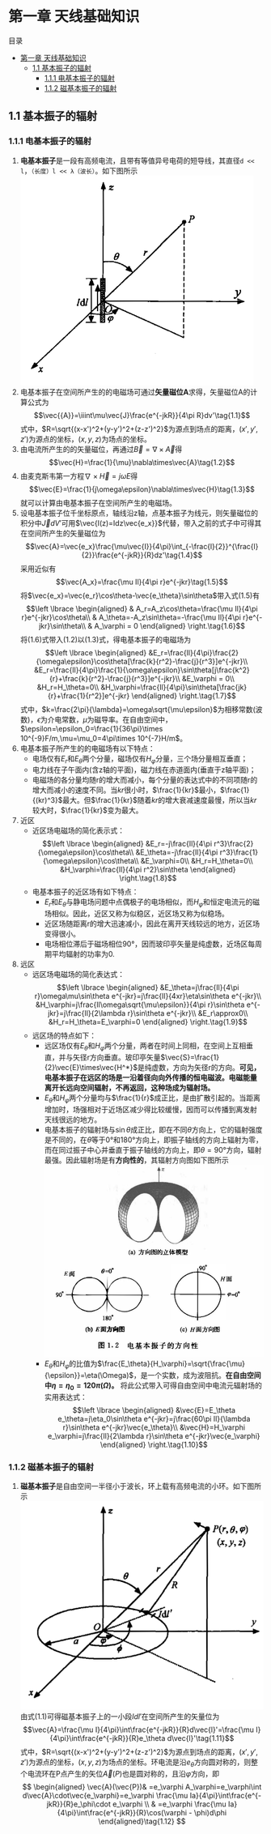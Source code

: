 # 第一章 天线基础知识 ##
目录
- [第一章 天线基础知识](#第一章-天线基础知识)
  - [1.1 基本振子的辐射](#11-基本振子的辐射)
    - [1.1.1 电基本振子的辐射](#111-电基本振子的辐射)
    - [1.1.2 磁基本振子的辐射](#112-磁基本振子的辐射)
## 1.1 基本振子的辐射 ##
### 1.1.1 电基本振子的辐射 ###
1. **电基本振子**是一段有高频电流，且带有等值异号电荷的短导线，其直径`d << l`，`（长度）l << λ（波长）`。如下图所示 
![电基本振子 figure1_1](./figure1_1.png)
2. 电基本振子在空间所产生的的电磁场可通过**矢量磁位A**求得，矢量磁位A的计算公式为
   $$\vec{{A}}=\iiint\mu\vec{J}\frac{e^{-jkR}}{4\pi R}dv'\tag{1.1}$$
   式中，$R=\sqrt{(x-x')^2+(y-y')^2+(z-z')^2}$为源点到场点的距离，$(x',y',z')$为源点的坐标，$(x,y,z)$为场点的坐标。
3. 由电流所产生的的矢量磁位，再通过$\vec{B}=\nabla\times\vec{A}$得
   $$\vec{H}=\frac{1}{\mu}\nabla\times\vec{A}\tag{1.2}$$
4. 由麦克斯韦第一方程$\nabla\times\vec{H} = j\omega E$得
   $$\vec{E}=\frac{1}{j\omega\epsilon}\nabla\times\vec{H}\tag{1.3}$$
   就可以计算由电基本振子在空间所产生的电磁场。
5. 设电基本振子位千坐标原点，轴线沿z轴，点基本振子为线元，则矢量磁位的积分中$\vec{J}dV'$可用$\vec{I(z)=Idz\vec{e_x}}$代替，带入之前的式子中可得其在空间所产生的矢量磁位为
   $$\vec{A}=\vec{e_x}\frac{\mu\vec{I}}{4\pi}\int_{-\frac{l}{2}}^{\frac{l}{2}}\frac{e^{-jkR}}{R}dz'\tag{1.4}$$
   采用近似有
   $$\vec{A_x}=\frac{\mu Il}{4\pi r}e^{-jkr}\tag{1.5}$$
   将$\vec{e_x}=\vec{e_r}\cos\theta-\vec{e_\theta}\sin\theta$带入式(1.5)有
   $$\left  \lbrace
       \begin{aligned}
          & A_r=A_z\cos\theta=\frac{\mu Il}{4\pi r}e^{-jkr}\cos\theta\\
           & A_\theta=-A_z\sin\theta=-\frac{\mu Il}{4\pi r}e^{-jkr}\sin\theta\\
           & A_\varphi = 0
       \end{aligned}
       \right.\tag{1.6}$$
    将(1.6)式带入(1.2)以(1.3)式，得电基本振子的电磁场为
    $$\left \lbrace
        \begin{aligned}
            &E_r=\frac{Il}{4\pi}\frac{2}{\omega\epsilon}\cos\theta[\frac{k}{r^2}-\frac{j}{r^3}]e^{-jkr}\\
            &E_r=\frac{Il}{4\pi}\frac{1}{\omega\epsilon}\sin\theta[j\frac{k^2}{r}+\frac{k}{r^2}-\frac{j}{r^3}]e^{-jkr}\\
            &E_\varphi = 0\\
            &H_r=H_\theta=0\\
            &H_\varphi=\frac{Il}{4\pi}\sin\theta[\frac{jk}{r}+\frac{1}{r^2}]e^{-jkr}
        \end{aligned}
        \right.\tag{1.7}$$
    式中，$k=\frac{2\pi}{\lambda}=\omega\sqrt{\mu\epsilon}$为相移常数(波数)，$\epsilon$为介电常数，$\mu$为磁导率。在自由空间中，$\epsilon=\epsilon_0=\frac{1}{36\pi}\times 10^{-9}F/m,\mu=\mu_0=4\pi\times 10^{-7}H/m$。
6. 电基本振子所产生的的电磁场有以下特点：
   - 电场仅有$E_r$和$E_\theta$两个分量，磁场仅有$H_\varphi$分量，三个场分量相互垂直；
   - 电力线在子午面内(含z轴的平面)，磁力线在赤道面内(垂直于z轴平面)；
   - 电磁场的各分量均随r的增大而减小，每个分量的表达式中的不同项随r的增大而减小的速度不同。当$kr$很小时，$\frac{1}{kr}$最小，$\frac{1}{(kr)^3}$最大。但$\frac{1}{kr}$随着$kr$的增大衰减速度最慢，所以当$kr$较大时，$\frac{1}{kr}$变为最大。
7. 近区
   - 近区场电磁场的简化表示式：
    $$\left \lbrace
        \begin{aligned}
            &E_r=-j\frac{Il}{4\pi r^3}\frac{2}{\omega\epsilon}\cos\theta\\
            &E_\theta=-j\frac{Il}{4\pi r^3}\frac{1}{\omega\epsilon}\cos\theta\\
            &E_\varphi=0\\
            &H_r=H_\theta=0\\
            &H_\varphi=\frac{Il}{4\pi r^2}\sin\theta
        \end{aligned}
        \right.\tag{1.8}$$
    - 电基本振子的近区场有如下特点：
      - $E_r$和$E_\theta$与静电场问题中点偶极子的电场相似，而$H_\varphi$和恒定电流元的磁场相似。因此，近区又称为似稳区，近区场又称为似稳场。
      - 近区场随距离r的增大迅速减小，因此在离开天线较远的地方，近区场变得很小。
      - 电场相位滞后于磁场相位90°，因而玻印亭矢量是纯虚数，近场区每周期平均辐射的功率为0.
8. 远区
   - 远区场电磁场的简化表达式：
    $$\left \lbrace
        \begin{aligned}
            &E_\theta=j\frac{Il}{4\pi r}\omega\mu\sin\theta e^{-jkr}=j\frac{Il}{4xr}\eta\sin\theta e^{-jkr}\\
            &H_\varphi=j\frac{Il\omega\sqrt{\mu\epsilon}}{4\pi r}\sin\theta e^{-jkr}=j\frac{Il}{2\lambda r}\sin\theta e^{-jkr}\\
            &E_r\approx0\\
            &H_r=H_\theta=E_\varphi=0
        \end{aligned}
        \right.\tag{1.9}$$
    - 远区场的特点如下：
      - 远区场仅有$E_\theta$和$H_\varphi$两个分量，两者在时间上同相，在空间上互相垂直，并与矢径r方向垂直。玻印亭矢量$\vec{S}=\frac{1}{2}\vec{E}\times\vec{H^*}$是纯虚数，方向为矢径r的方向。**可见，电基本振子在远区的场是一沿着径向向外传播的恒电磁波。电磁能量离开长远向空间辐射，不再返回，这种场成为辐射场。**
      - $E_\theta$和$H_\varphi$两个分量均与$\frac{1}{r}$成正比，是由扩散引起的。当距离增加时，场强相对于近场区减少得比较缓慢，因而可以传播到离发射天线很远的地方。
      - 电基本振子的辐射场与$\sin\theta$成正比，即在不同$\theta$方向上，它的辐射强度是不同的，在$\theta$等于0°和180°方向上，即振子轴线的方向上辐射为零，而在同过振子中心并垂直于振子轴线的方向上，即$\theta=90°$方向，辐射最强。因此辐射场是有**方向性的**，其辐射方向图如下图所示 
      ![辐射场 figuer1_2](./figure1_2.png)
      - $E_\theta$和$H_\varphi$的比值为$\frac{E_\theta}{H_\varphi}=\sqrt{\frac{\mu}{\epsilon}}=\eta(\Omega)$，是一个实数，成为波阻抗。**在自由空间中$\eta=\eta_0=120\pi(\Omega)$。** 将此公式带入可得自由空间中电流元辐射场的实用表达式：
    $$\left \lbrace
            \begin{aligned}
                &\vec{E}=E_\theta e_\theta=j\eta_0\sin\theta e^{-jkr}=j\frac{60\pi Il}{\lambda r}\sin\theta e^{-jkr}\vec{e_\theta}\\
                &\vec{H}=H_\varphi e_\varphi=j\frac{Il}{2\lambda r}\sin\theta e^{-jkr}\vec{e_\varphi}
            \end{aligned}
    \right.\tag{1.10}$$
### 1.1.2 磁基本振子的辐射
1. **磁基本振子**是自由空间一半径小于波长，环上载有高频电流的小环。如下图所示 
![磁基本振子 figure1_3](./figure1_3.png) 
   由式(1.1)可得磁基本振子上的一小段$Idl'$在空间所产生的矢量位为
   $$\vec{A}=\frac{\mu I}{4\pi}\int\frac{e^{-jkR}}{R}d\vec{l}'=\frac{\mu I}{4\pi}\int\frac{e^{-jkR}}{R}e_\theta d\vec{l}'\tag{1.11}$$
   式中，$R=\sqrt{(x-x')^2+(y-y')^2+(z-z')^2}$为源点到场点的距离，$(x',y',z')$为源点的坐标，$(x,y,z)$为场点的坐标。环电流是沿$e_\theta$方向圆对称的，则整个电流环在P点产生的矢位$\vec{A}(P)$也是圆对称的，且沿$\varphi$方向，即
   $$
   \begin{aligned}
   \vec{A}(\vec{P})& =e_\varphi A_\varphi=e_\varphi\int d\vec{A}\cdot\vec{e_\varphi}=e_\varphi \frac{\mu Ia}{4\pi}\int\frac{e^{-jkR}}{R}e_\phi\cdot e_\varphi \\
   & =e_\varphi \frac{\mu Ia}{4\pi}\int\frac{e^{-jkR}}{R}\cos(\varphi - \phi)d\phi
   \end{aligned}\tag{1.12}
   $$
   